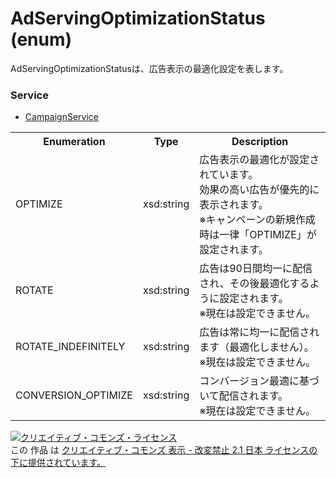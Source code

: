 # AdServingOptimizationStatus (enum)
AdServingOptimizationStatusは、広告表示の最適化設定を表します。
### Service
+ [CampaignService](../services/CampaignService.md)

<table>
 <tr>
  <th>Enumeration </th>
  <th>Type</th>
  <th>Description</th>
 <tr>
  <td>OPTIMIZE</td>
  <td>xsd:string</td>
  <td>広告表示の最適化が設定されています。<br>効果の高い広告が優先的に表示されます。<br>※キャンペーンの新規作成時は一律「OPTIMIZE」が設定されます。</td>
 </tr>
 <tr>
  <td>ROTATE</td>
  <td>xsd:string</td>
  <td>広告は90日間均一に配信され、その後最適化するように設定されます。<br>※現在は設定できません。</td>
 </tr>
 <tr>
  <td>ROTATE_INDEFINITELY</td>
  <td>xsd:string</td>
  <td>広告は常に均一に配信されます（最適化しません）。<br>※現在は設定できません。</td>
 </tr>
 <tr>
  <td>CONVERSION_OPTIMIZE</td>
  <td>xsd:string</td>
  <td>コンバージョン最適に基づいて配信されます。<br>※現在は設定できません。</td>
 </tr>
</table>

<a rel="license" href="http://creativecommons.org/licenses/by-nd/2.1/jp/"><img alt="クリエイティブ・コモンズ・ライセンス" style="border-width:0" src="https://i.creativecommons.org/l/by-nd/2.1/jp/88x31.png" /></a><br />この 作品 は <a rel="license" href="http://creativecommons.org/licenses/by-nd/2.1/jp/">クリエイティブ・コモンズ 表示 - 改変禁止 2.1 日本 ライセンスの下に提供されています。</a>
